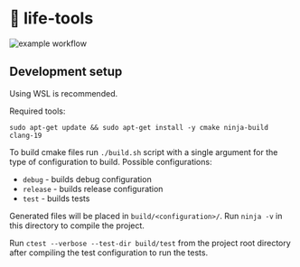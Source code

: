 # 🍃 life-tools

![example workflow](https://github.com/ArnasVaic/life-tools/actions/workflows/ci.yaml/badge.svg)

## Development setup

Using WSL is recommended.


Required tools:
```shell
sudo apt-get update && sudo apt-get install -y cmake ninja-build clang-19
```

To build cmake files run `./build.sh` script with a single argument for the type of configuration to build. Possible configurations:

- `debug` - builds debug configuration
- `release` - builds release configuration
- `test` - builds tests

Generated files will be placed in `build/<configuration>/`. Run `ninja -v` in this directory to compile the project.

Run `ctest --verbose --test-dir build/test` from the project root directory after compiling the test configuration to run the tests.

